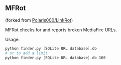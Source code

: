 ## MFRot

(forked from [Polaris000/LinkRot](https://github.com/Polaris000/LinkRot))

MFRot checks for and reports broken MediaFire URLs.

Usage:

```bash
python finder.py [SQLite URL database].db 
# or to add a limit
python finder.py [SQLite URL database].db 100
```
